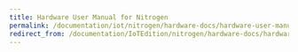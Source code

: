 ```yaml
---
title: Hardware User Manual for Nitrogen
permalink: /documentation/iot/nitrogen/hardware-docs/hardware-user-manual.md.html
redirect_from: /documentation/IoTEdition/nitrogen/hardware-docs/hardware-user-manual.md.html
---
```

<!--
Removed as it was just a copy of Crabon and was not linked to anywhere on our website.
We seem to be using the SeeedStudio documentation for this purpose.
>
